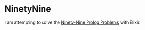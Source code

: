 # NinetyNine

I am attempting to solve the [Ninety-Nine Prolog Problems](http://www.ic.unicamp.br/~meidanis/courses/mc336/2009s2/prolog/problemas/) with Elixir.

